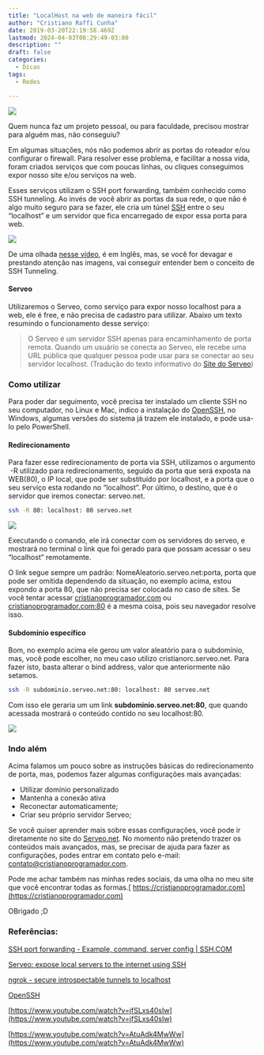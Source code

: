 ```yaml
---
title: "LocalHost na web de maneira fácil"
author: "Cristiano Raffi Cunha"
date: 2019-03-20T22:19:58.469Z
lastmod: 2024-04-03T08:29:49-03:00
description: ""
draft: false
categories:
  - Dicas
tags:
  - Redes

---
```


![](./images/2019-03-20_localhost-na-web-de-maneira-fácil_0.png#center)

Quem nunca faz um projeto pessoal, ou para faculdade, precisou mostrar para alguém mas, não conseguiu?

Em algumas situações, nós não podemos abrir as portas do roteador e/ou configurar o firewall. Para resolver esse problema, e facilitar a nossa vida, foram criados serviços que com poucas linhas, ou cliques conseguimos expor nosso site e/ou serviços na web.

Esses serviços utilizam o SSH port forwarding, também conhecido como SSH tunneling. Ao invés de você abrir as portas da sua rede, o que não é algo muito seguro para se fazer, ele cria um túnel [SSH](https://pt.wikipedia.org/wiki/Secure_Shell) entre o seu “localhost” e um servidor que fica encarregado de expor essa porta para web.

![](./images/2019-03-20_localhost-na-web-de-maneira-fácil_1.png#center)

De uma olhada [nesse vídeo](https://www.youtube.com/watch?v=AtuAdk4MwWw), é em Inglês, mas, se você for devagar e prestando atenção nas imagens, vai conseguir entender bem o conceito de SSH Tunneling.

#### Serveo

Utilizaremos o Serveo, como serviço para expor nosso localhost para a web, ele é free, e não precisa de cadastro para utilizar. Abaixo um texto resumindo o funcionamento desse serviço:

> O Serveo é um servidor SSH apenas para encaminhamento de porta remota. Quando um usuário se conecta ao Serveo, ele recebe uma URL pública que qualquer pessoa pode usar para se conectar ao seu servidor localhost.
> (Tradução do texto informativo do [Site do Serveo](https://serveo.net/#intro))

### Como utilizar

Para poder dar seguimento, você precisa ter instalado um cliente SSH no seu computador, no Linux e Mac, indico a instalação do [OpenSSH](https://www.openssh.com/), no Windows, algumas versões do sistema já trazem ele instalado, e pode usa-lo pelo PowerShell.

#### Redirecionamento

Para fazer esse redirecionamento de porta via SSH, utilizamos o argumento
 -R utilizado para redirecionamento, seguido da porta que será exposta na WEB(80), o IP local, que pode ser substituído por localhost, e a porta que o seu serviço esta rodando no “localhost”. Por último, o destino, que é o servidor que iremos conectar: serveo.net.

```bash
ssh -R 80: localhost: 80 serveo.net
```

![](./images/2019-03-20_localhost-na-web-de-maneira-fácil_2.png#center)

Executando o comando, ele irá conectar com os servidores do serveo, e mostrará no terminal o link que foi gerado para que possam acessar o seu “localhost” remotamente.

O link segue sempre um padrão: NomeAleatorio.serveo.net:porta, porta que pode ser omitida dependendo da situação, no exemplo acima, estou expondo a porta 80, que não precisa ser colocada no caso de sites. Se você tentar acessar [cristianoprogramador.com](https://cristianoprogramador.com/) ou [cristianoprogramador.com:80](https://cristianoprogramador.com:80) é a mesma coisa, pois seu navegador resolve isso.

#### Subdomínio específico

Bom, no exemplo acima ele gerou um valor aleatório para o subdomínio, mas, você pode escolher, no meu caso utilizo cristianorc.serveo.net. Para fazer isto, basta alterar o bind address, valor que anteriormente não setamos.

```bash
ssh -R subdominio.serveo.net:80: localhost: 80 serveo.net
```

Com isso ele geraria um um link **subdominio.serveo.net:80**, que quando acessada mostrará o conteúdo contido no seu localhost:80.

![](./images/2019-03-20_localhost-na-web-de-maneira-fácil_3.png#center)

### Indo além

Acima falamos um pouco sobre as instruções básicas do redirecionamento de porta, mas, podemos fazer algumas configurações mais avançadas:

* Utilizar domínio personalizado
* Mantenha a conexão ativa
* Reconectar automaticamente;
* Criar seu próprio servidor Serveo;

Se você quiser aprender mais sobre essas configurações, você pode ir diretamente no site do [Serveo.net](https://serveo.net/). No momento não pretendo trazer os conteúdos mais avançados, mas, se precisar de ajuda para fazer as configurações, podes entrar em contato pelo e-mail: [contato@cristianoprogramador.com](https://mailto:contato@cristianoprogramador.com).

Pode me achar também nas minhas redes sociais, da uma olha no meu site que você encontrar todas as formas.[
https://cristianoprogramador.com](https://cristianoprogramador.com)

OBrigado ;D

### Referências:

[SSH port forwarding - Example, command, server config | SSH.COM](https://www.ssh.com/ssh/tunneling/example "https://www.ssh.com/ssh/tunneling/example")

[Serveo: expose local servers to the internet using SSH](https://serveo.net "https://serveo.net")

[ngrok - secure introspectable tunnels to localhost](https://ngrok.com "https://ngrok.com")

[OpenSSH](https://www.openssh.com/ "https://www.openssh.com/")

[https://www.youtube.com/watch?v=jfSLxs40sIw](https://www.youtube.com/watch?v=jfSLxs40sIw)

[https://www.youtube.com/watch?v=AtuAdk4MwWw](https://www.youtube.com/watch?v=AtuAdk4MwWw)
